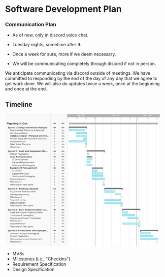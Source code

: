 # Software Development Plan

### Communication Plan
* As of now, only in discord voice chat.
* Tuesday nights, sometime after 9.
* Once a week for sure, more if we deem necessary.

* We will be communicating completely through discord if not in person.

We anticipate communicating via discord outside of meetings. We have committed to responding by the end of the day of any day that we agree to get work done. We will also do updates twice a week, once at the beginning and once at the end.

## Timeline
![gantt](../assets/gantt-chart.png)


  * MVSs
  * Milestones (i.e., "Checkins")
  * Requirement Specification
  * Design Specification
